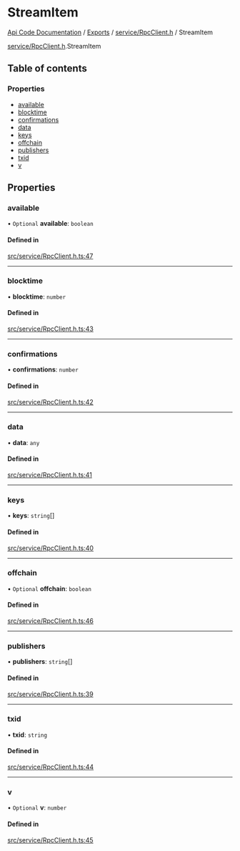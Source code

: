 # StreamItem
 
[Api Code Documentation](../README.md) / [Exports](../modules.md) / [service/RpcClient.h](../modules/service_RpcClient_h.md) / StreamItem

[service/RpcClient.h](../modules/service_RpcClient_h.md).StreamItem

## Table of contents

### Properties

- [available](service_RpcClient_h.StreamItem.md#available)
- [blocktime](service_RpcClient_h.StreamItem.md#blocktime)
- [confirmations](service_RpcClient_h.StreamItem.md#confirmations)
- [data](service_RpcClient_h.StreamItem.md#data)
- [keys](service_RpcClient_h.StreamItem.md#keys)
- [offchain](service_RpcClient_h.StreamItem.md#offchain)
- [publishers](service_RpcClient_h.StreamItem.md#publishers)
- [txid](service_RpcClient_h.StreamItem.md#txid)
- [v](service_RpcClient_h.StreamItem.md#v)

## Properties

### available

• `Optional` **available**: `boolean`

#### Defined in

[src/service/RpcClient.h.ts:47](https://github.com/openkfw/TruBudget/blob/90402cb/api/src/service/RpcClient.h.ts#L47)

___

### blocktime

• **blocktime**: `number`

#### Defined in

[src/service/RpcClient.h.ts:43](https://github.com/openkfw/TruBudget/blob/90402cb/api/src/service/RpcClient.h.ts#L43)

___

### confirmations

• **confirmations**: `number`

#### Defined in

[src/service/RpcClient.h.ts:42](https://github.com/openkfw/TruBudget/blob/90402cb/api/src/service/RpcClient.h.ts#L42)

___

### data

• **data**: `any`

#### Defined in

[src/service/RpcClient.h.ts:41](https://github.com/openkfw/TruBudget/blob/90402cb/api/src/service/RpcClient.h.ts#L41)

___

### keys

• **keys**: `string`[]

#### Defined in

[src/service/RpcClient.h.ts:40](https://github.com/openkfw/TruBudget/blob/90402cb/api/src/service/RpcClient.h.ts#L40)

___

### offchain

• `Optional` **offchain**: `boolean`

#### Defined in

[src/service/RpcClient.h.ts:46](https://github.com/openkfw/TruBudget/blob/90402cb/api/src/service/RpcClient.h.ts#L46)

___

### publishers

• **publishers**: `string`[]

#### Defined in

[src/service/RpcClient.h.ts:39](https://github.com/openkfw/TruBudget/blob/90402cb/api/src/service/RpcClient.h.ts#L39)

___

### txid

• **txid**: `string`

#### Defined in

[src/service/RpcClient.h.ts:44](https://github.com/openkfw/TruBudget/blob/90402cb/api/src/service/RpcClient.h.ts#L44)

___

### v

• `Optional` **v**: `number`

#### Defined in

[src/service/RpcClient.h.ts:45](https://github.com/openkfw/TruBudget/blob/90402cb/api/src/service/RpcClient.h.ts#L45)
